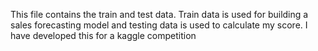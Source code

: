 This file contains the train and test data.
Train data is used for building a sales forecasting model and testing data is used to calculate my score.
I have developed this for a kaggle competition
